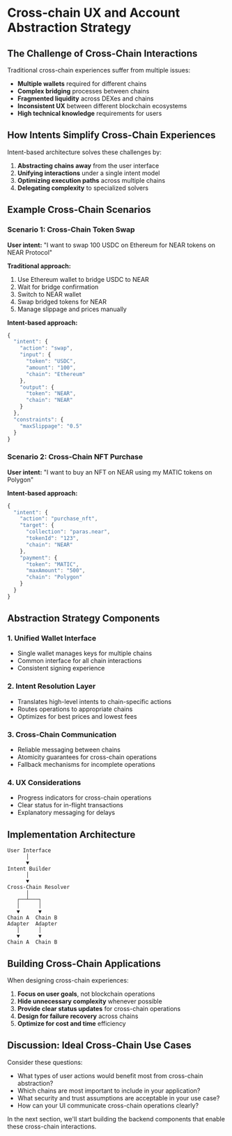 
# Cross-chain UX and Account Abstraction Strategy

## The Challenge of Cross-Chain Interactions

Traditional cross-chain experiences suffer from multiple issues:

- **Multiple wallets** required for different chains
- **Complex bridging** processes between chains
- **Fragmented liquidity** across DEXes and chains
- **Inconsistent UX** between different blockchain ecosystems
- **High technical knowledge** requirements for users

## How Intents Simplify Cross-Chain Experiences

Intent-based architecture solves these challenges by:

1. **Abstracting chains away** from the user interface
2. **Unifying interactions** under a single intent model
3. **Optimizing execution paths** across multiple chains
4. **Delegating complexity** to specialized solvers

## Example Cross-Chain Scenarios

### Scenario 1: Cross-Chain Token Swap

**User intent:** "I want to swap 100 USDC on Ethereum for NEAR tokens on NEAR Protocol"

**Traditional approach:**
1. Use Ethereum wallet to bridge USDC to NEAR
2. Wait for bridge confirmation
3. Switch to NEAR wallet
4. Swap bridged tokens for NEAR
5. Manage slippage and prices manually

**Intent-based approach:**
```javascript
{
  "intent": {
    "action": "swap",
    "input": {
      "token": "USDC",
      "amount": "100",
      "chain": "Ethereum"
    },
    "output": {
      "token": "NEAR",
      "chain": "NEAR"
    }
  },
  "constraints": {
    "maxSlippage": "0.5"
  }
}
```

### Scenario 2: Cross-Chain NFT Purchase

**User intent:** "I want to buy an NFT on NEAR using my MATIC tokens on Polygon"

**Intent-based approach:**
```javascript
{
  "intent": {
    "action": "purchase_nft",
    "target": {
      "collection": "paras.near",
      "tokenId": "123",
      "chain": "NEAR"
    },
    "payment": {
      "token": "MATIC",
      "maxAmount": "500",
      "chain": "Polygon"
    }
  }
}
```

## Abstraction Strategy Components

### 1. Unified Wallet Interface

- Single wallet manages keys for multiple chains
- Common interface for all chain interactions
- Consistent signing experience

### 2. Intent Resolution Layer

- Translates high-level intents to chain-specific actions
- Routes operations to appropriate chains
- Optimizes for best prices and lowest fees

### 3. Cross-Chain Communication

- Reliable messaging between chains
- Atomicity guarantees for cross-chain operations
- Fallback mechanisms for incomplete operations

### 4. UX Considerations

- Progress indicators for cross-chain operations
- Clear status for in-flight transactions
- Explanatory messaging for delays

## Implementation Architecture

```
User Interface
      │
      ▼
Intent Builder
      │
      ▼
Cross-Chain Resolver
      │
   ┌──┴───┐
   │      │
   ▼      ▼
Chain A  Chain B
Adapter  Adapter
   │      │
   ▼      ▼
Chain A  Chain B
```

## Building Cross-Chain Applications

When designing cross-chain experiences:

1. **Focus on user goals**, not blockchain operations
2. **Hide unnecessary complexity** whenever possible
3. **Provide clear status updates** for cross-chain operations
4. **Design for failure recovery** across chains
5. **Optimize for cost and time** efficiency

## Discussion: Ideal Cross-Chain Use Cases

Consider these questions:
- What types of user actions would benefit most from cross-chain abstraction?
- Which chains are most important to include in your application?
- What security and trust assumptions are acceptable in your use case?
- How can your UI communicate cross-chain operations clearly?

In the next section, we'll start building the backend components that enable these cross-chain interactions.
